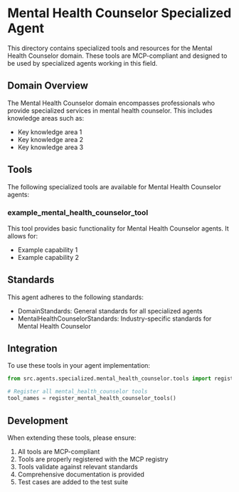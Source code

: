 # Mental Health Counselor Specialized Agent

This directory contains specialized tools and resources for the Mental Health Counselor domain. These tools are MCP-compliant and designed to be used by specialized agents working in this field.

## Domain Overview

The Mental Health Counselor domain encompasses professionals who provide specialized services in mental health counselor. This includes knowledge areas such as:

- Key knowledge area 1
- Key knowledge area 2
- Key knowledge area 3

## Tools

The following specialized tools are available for Mental Health Counselor agents:

### example_mental_health_counselor_tool

This tool provides basic functionality for Mental Health Counselor agents. It allows for:

- Example capability 1
- Example capability 2

## Standards

This agent adheres to the following standards:

- DomainStandards: General standards for all specialized agents
- MentalHealthCounselorStandards: Industry-specific standards for Mental Health Counselor

## Integration

To use these tools in your agent implementation:

```python
from src.agents.specialized.mental_health_counselor.tools import register_mental_health_counselor_tools

# Register all mental_health_counselor tools
tool_names = register_mental_health_counselor_tools()
```

## Development

When extending these tools, please ensure:

1. All tools are MCP-compliant
2. Tools are properly registered with the MCP registry
3. Tools validate against relevant standards
4. Comprehensive documentation is provided
5. Test cases are added to the test suite

